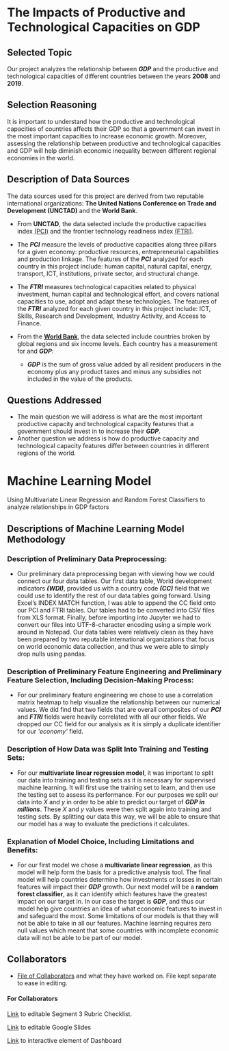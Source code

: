 # The Impacts of Productive and Technological Capacities on GDP

## Selected Topic

Our project analyzes the relationship between ***GDP*** and the productive and technological capacities of different countries between the years **2008** and **2019**.


## Selection Reasoning

It is important to understand how the productive and technological capacities of countries affects their GDP so that a government can invest in the most important capacities to increase economic growth. Moreover, assessing the relationship between productive and technological capacities and GDP will help diminish economic inequality between different regional economies in the world.  

## Description of Data Sources

The data sources used for this project are derived from two reputable international organizations:
**The United Nations Conference on Trade and Development (UNCTAD)** and the **World Bank**.


- From **UNCTAD**, the data selected include the productive capacities index [(PCI)](/Data/Clean_Data/Productive_capacities_index,annual.csv) and the frontier technology readiness index [(FTRI)](/Data/Clean_Data/Frontier_technology_readiness_index,annual.csv).

- The ***PCI*** measure the levels of productive capacities along three pillars for a given economy: productive resources, entrepreneurial capabilities and production linkage. The features of the ***PCI*** analyzed for each country in this project include: human capital, natural capital, energy, transport, ICT, institutions, private sector, and structural change.

- The ***FTRI*** measures technological capacities related to physical investment, human capital and technological effort, and covers national capacities to use, adopt and adapt these technologies. The features of the ***FTRI*** analyzed for each given country in this project include: ICT, Skills, Research and Development, Industry Activity, and Access to Finance.

- From the **[World Bank](https://data.worldbank.org/indicator/NY.GDP.PCAP.CD?end=2021&name_desc=true&start=2021)**, the data selected include countries broken by global regions and six income levels. Each country has a measurement for and ***GDP***: <br>
    - ***GDP*** is the sum of gross value added by all resident producers in the economy plus any product taxes and minus any subsidies not included in the value of the products.


## Questions Addressed

- The main question we will address is what are the most important productive capacity and technological capacity features that a government should invest in to increase their ***GDP***.<br>
- Another question we address is how do productive capacity and technological capacity features differ between countries in different regions of the world.

# Machine Learning Model

Using Multivariate Linear Regression and Random Forest Classifiers to analyze relationships in GDP factors

## Descriptions of Machine Learning Model Methodology

### Description of Preliminary Data Preprocessing:

  * Our preliminary data preprocessing began with viewing how we could connect our four data tables. Our first data table, World development indicators ***(WDI)***, provided us with a country code ***(CC)*** field that we could use to identify the rest of our data tables going forward. Using Excel’s INDEX MATCH function, I was able to append the CC field onto our PCI and FTRI tables. Our tables had to be converted into CSV files from XLS format. Finally, before importing into Jupyter we had to convert our files into UTF-8-character encoding using a simple work around in Notepad. Our data tables were relatively clean as they have been prepared by two reputable international organizations that focus on world economic data collection, and thus we were able to simply drop nulls using pandas.

### Description of Preliminary Feature Engineering and Preliminary Feature Selection, Including Decision-Making Process:

  * For our preliminary feature engineering we chose to use a correlation matrix heatmap to help visualize the relationship between our numerical values. We did find that two fields that are overall composites of our ***PCI*** and ***FTRI*** fields were heavily correlated with all our other fields. We dropped our CC field for our analysis as it is simply a duplicate identifier for our *'economy'* field.
 
### Description of How Data was Split Into Training and Testing Sets:

  * For our **multivariate linear regression model**, it was important to split our data into training and testing sets as it is necessary for supervised machine learning. It will first use the training set to learn, and then use the testing set to assess its performance. For our purposes we split our data into *X* and *y* in order to be able to predict our target of ***GDP in millions***. These *X* and *y* values were then split again into training and testing sets. By splitting our data this way, we will be able to ensure that our model has a way to evaluate the predictions it calculates.
  
 ### Explanation of Model Choice, Including Limitations and Benefits:

  * For our first model we chose a **multivariate linear regression**, as this model will help form the basis for a predictive analysis tool. The final model will help countries determine how investments or losses in certain features will impact their ***GDP*** growth. Our next model will be a **random forest classifier**, as it can identify which features have the greatest impact on our target in. In our case the target is ***GDP***, and thus our model help give countries an idea of what economic features to invest in and safeguard the most. Some limitations of our models is that they will not be able to take in all our features. Machine learning requires zero null values which meant that some countries with incomplete economic data will not be able to be part of our model.

## Collaborators

 - [File of Collaborators](Resources/Collaborators.txt) and what they have worked on. File kept separate to ease in editing.

#### For Collaborators

[Link](https://docs.google.com/document/d/1Vm8NXSvze7SAoavksqqIHmA6JsNCXIDlXo6HZoT_XlA/edit?usp=sharing) to editable Segment 3 Rubric Checklist.

[Link](https://docs.google.com/presentation/d/1Jcp-525SAy1fqANWJpyrW5gBkoJuHJ20XVnxLsWbyDU/edit?usp=sharing) to editable Google Slides

[Link](https://public.tableau.com/views/CountriesGDPinrelationtoProductivityandTechnicalCapac[…]e=en-US&publish=yes&:display_count=n&:origin=viz_share_link) to interactive element of Dashboard
